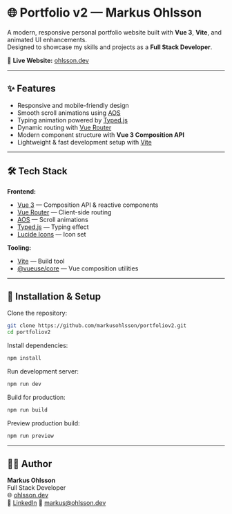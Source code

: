# 🌐 Portfolio v2 — Markus Ohlsson

A modern, responsive personal portfolio website built with **Vue 3**, **Vite**, and animated UI enhancements.  
Designed to showcase my skills and projects as a **Full Stack Developer**.  

🔗 **Live Website:** [ohlsson.dev](https://www.ohlsson.dev/)

---

## ✨ Features

- Responsive and mobile-friendly design
- Smooth scroll animations using [AOS](https://michalsnik.github.io/aos/)
- Typing animation powered by [Typed.js](https://mattboldt.com/demos/typed-js/)
- Dynamic routing with [Vue Router](https://router.vuejs.org/)
- Modern component structure with **Vue 3 Composition API**
- Lightweight & fast development setup with [Vite](https://vitejs.dev/)

---

## 🛠 Tech Stack

**Frontend:**
- [Vue 3](https://vuejs.org/) — Composition API & reactive components
- [Vue Router](https://router.vuejs.org/) — Client-side routing
- [AOS](https://michalsnik.github.io/aos/) — Scroll animations
- [Typed.js](https://mattboldt.com/demos/typed-js/) — Typing effect
- [Lucide Icons](https://lucide.dev/) — Icon set

**Tooling:**
- [Vite](https://vitejs.dev/) — Build tool
- [@vueuse/core](https://vueuse.org/) — Vue composition utilities

---

## 🚀 Installation & Setup

Clone the repository:
```bash
git clone https://github.com/markusohlsson/portfoliov2.git
cd portfoliov2
```

Install dependencies:
```bash
npm install
```

Run development server:
```bash
npm run dev
```

Build for production:
```bash
npm run build
```

Preview production build:
```bash
npm run preview
```

---


## 👨‍💻 Author

**Markus Ohlsson**  
Full Stack Developer  
🌐 [ohlsson.dev](https://www.ohlsson.dev/)  
💼 [LinkedIn](https://www.linkedin.com/in/markusohlsson)
📧 markus@ohlsson.dev
